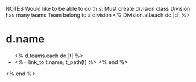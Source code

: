 NOTES
Would like to be able to do this:
Must create division class
Division has many teams
Team belong to a division
<% Division.all.each do |d| %>
    <h1> d.name </h1>
    <ul>
        <% d.teams.each do |t| %>
            <li><%= link_to t.name, t_path(t) %></l1>
        <% end %>
    </ul>
<% end %>